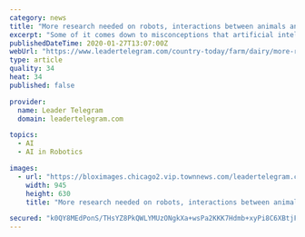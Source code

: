 ```yaml
---
category: news
title: "More research needed on robots, interactions between animals and people on farms"
excerpt: "Some of it comes down to misconceptions that artificial intelligence and robots are the same, but they are not. However, if you Google Images search “robot,” images of artificial intelligence and human-like robots appear, further comparing artificial intelligence to robots and robots to humans. “Artificial intelligence has its limitations ..."
publishedDateTime: 2020-01-27T13:07:00Z
webUrl: "https://www.leadertelegram.com/country-today/farm/dairy/more-research-needed-on-robots-interactions-between-animals-and-people/article_a4e62637-f455-54c1-bb4f-c53680f119a2.html"
type: article
quality: 34
heat: 34
published: false

provider:
  name: Leader Telegram
  domain: leadertelegram.com

topics:
  - AI
  - AI in Robotics

images:
  - url: "https://bloximages.chicago2.vip.townnews.com/leadertelegram.com/content/tncms/assets/v3/editorial/6/20/620b9275-2be9-592f-9c1b-ebcd243bc602/5e28c31882280.image.jpg?resize=945%2C630"
    width: 945
    height: 630
    title: "More research needed on robots, interactions between animals and people on farms"

secured: "k0QY8MEdPonS/THsYZ8PkQWLYMUzONgkXa+wsPa2KKK7Hdmb+xyPi8C6XBtjFm1px1QHzJqCd5diyWJ3jqWVUuuBT0gxPXL3tLUojk9AgJITf5AltTKQNzvCu7mTOdXAycvLrGOabvCb8Yzkdz/20lDGQdmALZX1Ff3KOLWL3gMlgyGprdZFG988aWgX5nk3fwcKkvAAIvoVfBvccF3+HZZM7FnM0MW7QbEFYAKSRkNewLsyf4rDKYZWYvDoj1EST/MjRBXf++qQv7hhHN91MSxJl33lwcqODVKvRjZ6NqODV+KWX4FABpULgVXoG3YTjv5zuVZdneih3zEI3f8lvujimc5AnabJacP23zKCUG3bec09nVYhPLPW/UOBMFs1mFncDOuM2lsINge+afLpOLvTbftUoV0W5P9vSu0oxg/C4iAKmRiNapWPsft/u0/ryAmEXEEXk3KkLXRHsLO8UQrzr1bCs48D3yQARlqb4mU=;Rd9CI1bejaY2z+IP4lPqDQ=="
---
```


